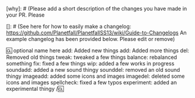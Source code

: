 [why]: # (Please add a short description of the changes you have made in your PR. Please 


[Changelogs]: # (Please make a changelog if you're adding, removing or changing content that'll affect players. This includes, but is not limited to, new features, sprites, sounds; balance changes; map edits and important fixes)
[]: # (See here for how to easily make a changelog: https://github.com/Planetfall/PlanetfallSS13/wiki/Guide-to-Changelogs An example changelog has been provided below. Please edit or remove)


:cl: optional name here
add: Added new things
add: Added more things
del: Removed old things
tweak: tweaked a few things
balance: rebalanced something
fix: fixed a few things
wip: added a few works in progress
soundadd: added a new sound thingy
sounddel: removed an old sound thingy
imageadd: added some icons and images
imagedel: deleted some icons and images
spellcheck: fixed a few typos
experiment: added an experimental thingy
/:cl: